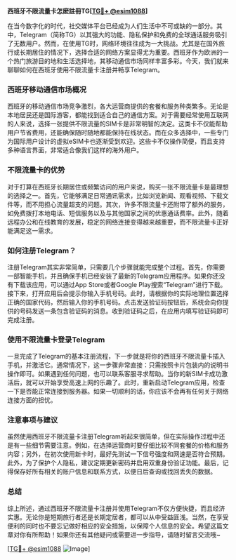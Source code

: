 **西班牙不限流量卡怎麽註冊TG[[TG💪+ @esim1088](https://t.me/s/esim1088)]**

在当今数字化的时代，社交媒体平台已经成为人们生活中不可或缺的一部分。其中，Telegram（简称TG）以其强大的功能、隐私保护和免费的全球通话服务吸引了无数用户。然而，在使用TG时，网络环境往往成为一大挑战。尤其是在国外旅行或长期居住的情况下，选择合适的网络方案显得尤为重要。西班牙作为欧洲的一个热门旅游目的地和生活选择地，其移动通信市场同样丰富多彩。今天，我们就来聊聊如何在西班牙使用不限流量卡注册并畅享Telegram。

### 西班牙移动通信市场概况

西班牙的移动通信市场竞争激烈，各大运营商提供的套餐和服务种类繁多。无论是本地居民还是国际游客，都能找到适合自己的通信方案。对于需要经常使用互联网的人来说，选择一张提供不限流量的SIM卡是非常明智的决定。这类卡不仅能帮助用户节省费用，还能确保随时随地都能保持在线状态。而在众多选择中，一些专门为国际用户设计的虚拟eSIM卡也逐渐受到欢迎。这些卡不仅操作简便，而且支持多种语言界面，非常适合像我们这样的海外用户。

### 不限流量卡的优势

对于打算在西班牙长期居住或频繁访问的用户来说，购买一张不限流量卡是最理想的选择之一。首先，它能够满足日常通讯需求，比如浏览新闻、观看视频、下载文件等，而不用担心流量超支的问题。其次，许多不限流量卡还附带了额外的服务，如免费拨打本地电话、短信服务以及与其他国家之间的优惠通话费率。此外，随着远程办公和在线教育的发展，稳定的网络连接变得越来越重要，而不限流量卡正好能满足这一需求。

### 如何注册Telegram？

注册Telegram其实非常简单，只需要几个步骤就能完成整个过程。首先，你需要一部智能手机，并且确保手机已经安装了最新的Telegram应用程序。如果你还没有下载该应用，可以通过App Store或者Google Play搜索“Telegram”进行下载。接下来，打开应用后会提示你输入手机号码。此时，请根据你的实际地理位置选择正确的国家代码，然后输入你的手机号码。点击发送验证码按钮后，系统会向你提供的号码发送一条包含验证码的消息。收到验证码之后，在应用内填写验证码即可完成注册。

### 使用不限流量卡登录Telegram

一旦完成了Telegram的基本注册流程，下一步就是将你的西班牙不限流量卡插入手机，并激活它。通常情况下，这一步骤非常直接：只需按照卡片包装内的说明书操作即可。如果遇到任何问题，也可以联系客服寻求帮助。当你的新SIM卡成功激活后，就可以开始享受高速上网的乐趣了。此时，重新启动Telegram应用，检查一下是否能正常连接到服务器。如果一切顺利的话，你应该不会再有任何关于网络连接方面的担忧。

### 注意事项与建议

虽然使用西班牙不限流量卡注册Telegram听起来很简单，但在实际操作过程中还是有一些细节需要注意。例如，在选择运营商时要仔细比较不同套餐的价格和服务内容；另外，在初次使用新卡时，最好先测试一下信号强度和网速是否符合预期。此外，为了保护个人隐私，建议定期更新密码并启用双重身份验证功能。最后，记得保存好所有相关的账户信息和联系方式，以便日后查询或找回丢失的数据。

### 总结

综上所述，通过西班牙不限流量卡注册并使用Telegram不仅方便快捷，而且经济实惠。无论你是短期旅行者还是长期定居者，都可以从中受益匪浅。当然，在享受便利的同时也不要忘记做好相应的安全措施，以保障个人信息的安全。希望这篇文章对你有所帮助！如果你还有其他疑问或需要进一步指导，请随时留言交流哦~

[[TG💪+ @esim1088](https://t.me/s/esim1088) ![Image](https://i.postimg.cc/4NQfJmqS/Snipaste-2025-05-13-00-14-12.png)]